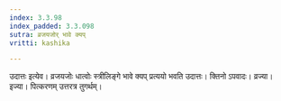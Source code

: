 ```yaml
---
index: 3.3.98
index_padded: 3.3.098
sutra: व्रजयजोर् भावे क्यप्
vritti: kashika

---
```

उदात्तः इत्येव। व्रजयजोः धात्वोः स्त्रीलिङ्गे भावे क्यप् प्रत्ययो भवति उदात्तः। क्तिनो ऽपवादः। व्रज्या। इज्या। पित्करणम् उत्तरत्र तुगर्थम्।